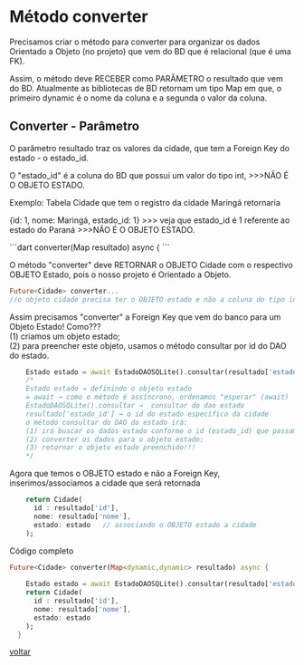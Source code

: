 # Método converter
<p>Precisamos criar o método para converter para organizar os dados Orientado a Objeto (no projeto) que vem do BD que é relacional (que é uma FK).</p>
<p>Assim, o método deve RECEBER como PARÂMETRO o resultado que vem do BD. Atualmente as bibliotecas de BD retornam um tipo Map<dynamic, dynamic> em que, o primeiro dynamic é o nome da coluna e a segunda o valor da coluna.</p>

## Converter - Parâmetro
<p>O parâmetro resultado traz os valores da cidade, que tem a Foreign Key do estado - o estado_id.</p>
<p>O "estado_id" é a coluna do BD que possui um valor do tipo int, >>>NÃO É O OBJETO ESTADO.</p> 
<p>Exemplo: Tabela Cidade que tem o registro da cidade Maringá retornaria</p> 
<p> {id: 1, nome: Maringá, estado_id: 1} >>> veja que estado_id é 1 referente ao estado do Paraná >>>NÃO É O OBJETO ESTADO.</p> 
```dart
 converter(Map<dynamic,dynamic> resultado) async {
```

O método "converter" deve RETORNAR o OBJETO Cidade com o respectivo OBJETO Estado, pois o nosso projeto é Orientado a Objeto.<br>
```dart
Future<Cidade> converter...
//o objeto cidade precisa ter o OBJETO estado e não a coluna do tipo int.
```
Assim precisamos "converter" a Foreign Key que vem do banco para um Objeto Estado! Como???<br>
(1) criamos um objeto estado;<br>
(2) para preencher este objeto, usamos o método consultar por id do DAO do estado.<br>
```dart
    Estado estado = await EstadoDAOSQLite().consultar(resultado['estado_id']);
    /*
    Estado estado → definindo o objeto estado
    = await → como o método é assíncrono, ordenamos "esperar" (await)
    EstadoDAOSQLite().consultar →  consultar do dao estado
    resultado['estado_id'] → o id do estado específico da cidade
    o método consultar do DAO do estado irá:
    (1) irá buscar os dados estado conforme o id (estado_id) que passamos;
    (2) converter os dados para o objeto estado;
    (3) retornar o objeto estado preenchido!!!
    */
```
Agora que temos o OBJETO estado e não a Foreign Key, inserimos/associamos a cidade que será retornada
```dart
    return Cidade(
      id : resultado['id'],
      nome: resultado['nome'],
      estado: estado   // associando o OBJETO estado a cidade
    );
```
Código completo
```dart
Future<Cidade> converter(Map<dynamic,dynamic> resultado) async {
    
    Estado estado = await EstadoDAOSQLite().consultar(resultado['estado_id']);
    return Cidade(
      id : resultado['id'],
      nome: resultado['nome'],
      estado: estado
    );
  }
```
[voltar](https://github.com/heliokamakawa/-engenharia-de-software-2023-DDM/tree/main/2%C2%BA%20trimestre/05%20aula/projeto/final/lib/database/sqlite/dao)
